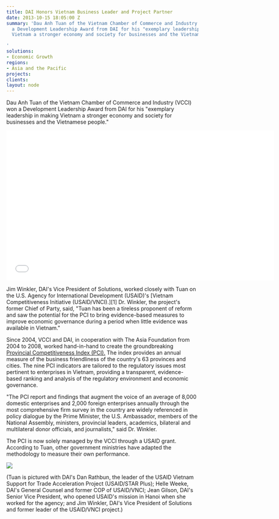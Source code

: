 ```yaml
---
title: DAI Honors Vietnam Business Leader and Project Partner
date: 2013-10-15 18:05:00 Z
summary: 'Dau Anh Tuan of the Vietnam Chamber of Commerce and Industry (VCCI) won
  a Development Leadership Award from DAI for his "exemplary leadership in making
  Vietnam a stronger economy and society for businesses and the Vietnamese people."

'
solutions:
- Economic Growth
regions:
- Asia and the Pacific
projects: 
clients: 
layout: node
---
```


Dau Anh Tuan of the Vietnam Chamber of Commerce and Industry (VCCI) won a Development Leadership Award from DAI for his "exemplary leadership in making Vietnam a stronger economy and society for businesses and the Vietnamese people."

<iframe allowfullscreen="" frameborder="0" height="394" mozallowfullscreen="" src="//player.vimeo.com/video/76957221" webkitallowfullscreen="" width="703"></iframe>

Jim Winkler, DAI's Vice President of Solutions, worked closely with Tuan on the U.S. Agency for International Development (USAID)'s [Vietnam Competitiveness Initiative (USAID/VNCI).][1] Dr. Winkler, the project's former Chief of Party, said, "Tuan has been a tireless proponent of reform and saw the potential for the PCI to bring evidence-based measures to improve economic governance during a period when little evidence was available in Vietnam."

Since 2004, VCCI and DAI, in cooperation with The Asia Foundation from 2004 to 2008, worked hand-in-hand to create the groundbreaking [Provincial Competitiveness Index (PCI).][2] The index provides an annual measure of the business friendliness of the country's 63 provinces and cities. The nine PCI indicators are tailored to the regulatory issues most pertinent to enterprises in Vietnam, providing a transparent, evidence-based ranking and analysis of the regulatory environment and economic governance.

"The PCI report and findings that augment the voice of an average of 8,000 domestic enterprises and 2,000 foreign enterprises annually through the most comprehensive firm survey in the country are widely referenced in policy dialogue by the Prime Minister, the U.S. Ambassador, members of the National Assembly, ministers, provincial leaders, academics, bilateral and multilateral donor officials, and journalists," said Dr. Winkler.

The PCI is now solely managed by the VCCI through a USAID grant. According to Tuan, other government ministries have adapted the methodology to measure their own performance.

![][3]

(Tuan is pictured with DAI's Dan Rathbun, the leader of the USAID Vietnam Support for Trade Acceleration Project (USAID/STAR Plus); Helle Weeke, DAI's General Counsel and former COP of USAID/VNCI; Jean Gilson, DAI's Senior Vice President, who opened USAID's mission in Hanoi when she worked for the agency; and Jim Winkler, DAI's Vice President of Solutions and former leader of the USAID/VNCI project.)

[2]: http://dai-global-developments.com/doing-more-with-doing-business-vietnam-provincial-competitiveness-index/
[3]: /assets/images/news/VCCIaward.jpg
